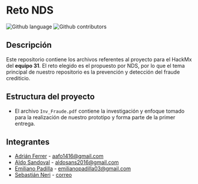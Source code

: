 # Reto NDS

![Github language](https://img.shields.io/badge/language-python-blue)
![Github contributors](https://img.shields.io/github/contributors/AdrianFerrerO/TeamCheemsRetoNDS)

## Descripción

Este repositorio contiene los archivos referentes al proyecto para el HackMx del **equipo 31**. El reto elegido es el propuesto por NDS, por lo que el tema principal
de nuestro repositorio es la prevención y detección del fraude crediticio.

## Estructura del proyecto

-   El archivo `Inv_Fraude.pdf` contiene la investigación y enfoque tomado para la realización de nuestro prototipo y forma parte de la primer entrega.

## Integrantes

-   [Adrián Ferrer](https://github.com/AdrianFO-16) - [aafo1416@gmail.com](mailto:correo)
-   [Aldo Sandoval](https://github.com/aldosandov) - [aldosans2016@gmail.com](mailto:correo)
-   [Emiliano Padilla](https://github.com/ephetpv) - [emilianopadilla03\@gmail.com](mailto:emilianopadilla03@gmail.com)
-   [Sebastián Neri](https://github.com/sebastianneri) - [correo](mailto:correo)
